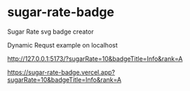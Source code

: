 # sugar-rate-badge

Sugar Rate svg badge creator

Dynamic Requst example on localhost

http://127.0.0.1:5173/?sugarRate=10&badgeTitle=Info&rank=A


https://sugar-rate-badge.vercel.app?sugarRate=10&badgeTitle=Info&rank=A
